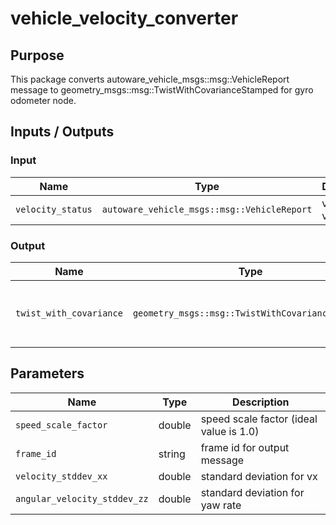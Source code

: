 # vehicle_velocity_converter

## Purpose

This package converts autoware_vehicle_msgs::msg::VehicleReport message to geometry_msgs::msg::TwistWithCovarianceStamped for gyro odometer node.

## Inputs / Outputs

### Input

| Name              | Type                                             | Description      |
| ----------------- | ------------------------------------------------ | ---------------- |
| `velocity_status` | `autoware_vehicle_msgs::msg::VehicleReport` | vehicle velocity |

### Output

| Name                    | Type                                             | Description                                        |
| ----------------------- | ------------------------------------------------ | -------------------------------------------------- |
| `twist_with_covariance` | `geometry_msgs::msg::TwistWithCovarianceStamped` | twist with covariance converted from VehicleReport |

## Parameters

| Name                         | Type   | Description                             |
| ---------------------------- | ------ | --------------------------------------- |
| `speed_scale_factor`         | double | speed scale factor (ideal value is 1.0) |
| `frame_id`                   | string | frame id for output message             |
| `velocity_stddev_xx`         | double | standard deviation for vx               |
| `angular_velocity_stddev_zz` | double | standard deviation for yaw rate         |
